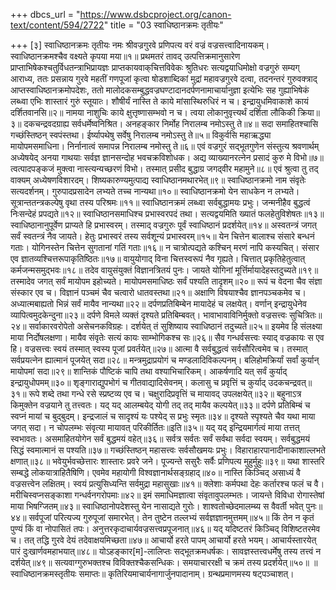 +++
dbcs_url = "https://www.dsbcproject.org/canon-text/content/594/2722"
title = "03 स्वाधिष्ठानक्रमः तृतीयः"

+++
[३]
स्वाधिष्ठानक्रमः तृतीयः
नमः श्रीवज्रगुरवे
प्रणिपत्य वरं वज्रं वज्रसत्त्वादिनायकम्।
स्वाधिष्ठानक्रमश्चैव वक्ष्यते कृपया मया॥१॥
प्रथमतरं तावद् उत्पत्तिक्रमानुसारेण प्राप्ताभिषेकश्चतुर्विधतन्त्राभिप्रायज्ञः प्राप्तकायवाक्‌चित्तविवेकः श्रुतिधरः सत्यद्वयाधिमोक्षो वज्रगुरुं सम्यग् आराध्य, ततः प्रसन्नाय गुरवे महतीं गणपूजां कृत्वा षोडशाब्दिकां मुद्रां महावज्रगुरवे दत्वा, तदनन्तरं गुरुवक्त्राद् आप्तस्वाधिष्ठानक्रमोपदेशः, ततो मालोदकसम्बुद्धवज्रघण्टादानदर्पणनामाचार्यानुज्ञा इत्येभिः सह गुह्याभिषेकं लब्ध्वा एभिः शास्तारं गुरुं स्तूयात्‍ः।
शौषीर्यं नास्ति ते काये मांसास्थिरुधिरं न च।
इन्द्रायुधमिवाकाशे कायं दर्शितवानसि॥२॥
नामया नाशुचिः काये क्षुत्तृष्णासम्भवो न च।
त्वया लोकानुवृत्त्यर्थं दर्शिता लौकिकी क्रिया॥३॥
दकचन्द्रवदग्राह्य सर्वधर्मेष्वनिश्रित।
अनहङ्कार निर्मोह निरालम्ब नमोऽस्तु ते॥४॥
सदा समाहितश्चासि गच्छंस्तिष्ठन् स्वपंस्तथा।
ईर्ष्यापथेषु सर्वेषु निरालम्ब नमोऽस्तु ते॥५॥
विकुर्वसि महाऋद्ध्या मायोपमसमाधिना।
निर्नानात्वं समापन्न निरालम्ब नमोस्तु ते॥६॥
एवं वज्रगुरं सद्भूतगुणेन संस्तुत्य श्रवणार्थम् अध्येषयेद् अनया गाथयाः
सर्वज्ञ ज्ञानसन्दोह भवचक्रविशोधक।
अद्य व्याख्यानरत्नेन प्रसादं कुरु मे विभो॥७॥
त्वत्पादपङ्कजं मुक्त्वा नास्त्यन्यच्छरणं विभो।
तस्मात् प्रसीद बुद्धाग्र जगद्‍वीर महामुने॥८॥
एवं श्रुत्वा तु तद् वाक्यम् अध्येषणविशारदम्।
शिष्यकारुण्यमुत्पाद्य स्वाधिष्ठानमथारभेत्॥९॥
स्वाधिष्ठानक्रमो नाम संवृतेः सत्यदर्शनम्।
गुरुपादप्रसादेन लभ्यते तच्च नान्यथा॥१०॥
स्वाधिष्ठानक्रमो येन साधकेन न लभ्यते।
सूत्रान्ततन्त्रकल्पेषु वृथा तस्य परिश्रमः॥११॥
स्वाधिष्ठानक्रमं लब्ध्वा सर्वबुद्धामयः प्रभुः।
जन्मनीहैव बुद्धत्वं निःसन्देहं प्रपद्यते॥१२॥
स्वाधिष्ठानसमाधिश्च प्रभास्वरपदं तथा।
सत्यद्वयमिति ख्यातं फलहेतुविशेषतः॥१३॥
स्वाधिष्ठानानुपूर्वेण प्राप्यते हि प्रभास्वरम्।
तस्माद् वज्रगुरुः पूर्वं स्वाधिष्ठानं प्रदर्शयेत्॥१४॥
अस्वतन्त्रं जगत् सर्वं स्वतन्त्रं नैव जायते।
हेतुः प्रभास्वरं तस्य सर्वशून्यं प्रभास्वरम्॥१५॥
येन चित्तेन बालाश्च संसारे बन्धनं गताः।
योगिनस्तेन चित्तेन सुगतानां गतिं गताः॥१६॥
न चात्रोत्पद्यते कश्चिन् मरणं नापि कस्यचित्।
संसार एव ज्ञातव्यश्चित्तरूपाकृतिष्ठितः॥१७॥
वायुयोगाद् विना चित्तस्वरूपं नैव गृह्यते।
चित्तात् प्रकृतिहेतुत्वात् कर्मजन्मसमुद्भवः॥१८॥
तदेव वायुसंयुक्तं विज्ञानत्रितयं पुनः।
जायते योगिनां मूर्त्तिर्मायादेहस्तदुच्यते॥१९॥
तस्मादेव जगत् सर्वं मायोपम इहोच्यते।
मायोपमसमाधिष्ठः सर्वं पश्यति तादृशम्॥२०॥
रूपं च वेदना चैव संज्ञा संस्कार एव च।
विज्ञानं पञ्चमं चैव चत्वारो धातवस्तथा॥२१॥
अक्षाणि विषयाश्चैव ज्ञानपञ्चकमेव च।
अध्यात्मबाह्यतो भिन्नं सर्वं मायैव नान्यथा॥२२॥
दर्पणप्रतिबिम्बेन मायादेहं च लक्षयेत्।
वर्णान् इन्द्रायुधेनेव व्यापित्वमुदकेन्दुना॥२३॥
दर्पणे विमले व्यक्तं दृश्यते प्रतिबिम्बवत्।
भावाभावाविनिर्मुक्तो वज्रसत्त्वः सुचित्रितः॥२४॥
सर्वाकारवरोपेतो असेचनकविग्रहः।
दर्शयेत् तं सुशिष्याय स्वाधिष्ठानं तदुच्यते॥२५॥
इयमेव हि संलक्ष्या माया निर्दोषलक्षणा।
मायैव संवृतेः सत्यं कायः साम्भोगिकश्च सः॥२६॥
सैव गन्धर्वसत्त्वः स्याद् वज्रकायः स एव हि।
वज्रसत्त्वः स्वयं तस्मात् स्वस्य पूजां प्रवर्तयेत्॥२७॥
आत्मा वै सर्वबुद्धत्वं सर्वसौरित्वमेव च।
तस्मात् सर्वप्रयत्नेन ह्यात्मानं पूजयेत् सदा॥२८॥
मन्त्रमुद्राप्रयोगं च मण्डलादिविकल्पनम्।
बलिहोमक्रिर्यां सर्वां कुर्यान् मायोपमां सदा॥२९॥
शान्तिकं पौष्टिकं चापि तथा वश्याभिचारिकम्।
आकर्षणादि यत् सर्वं कुर्याद् इन्द्रायुधोपमम्॥३०॥
शृङ्गाराद्युपभोगं च गीतवाद्यादिसेवनम्।
कलासु च प्रवृत्तिं च कुर्याद् उदकचन्द्रवत्॥३१॥
रूपे शब्दे तथा गन्धे रसे स्प्रष्टव्य एव च।
चक्षुरादिप्रवृत्तिं च मायावद् उपलक्षयेत्॥३२॥
बहुनाऽत्र किमुक्तेन वज्रयाने तु तत्त्वतः।
यद् यद् आलम्बयेद् योगी तद् तद् मायैव कल्पयेत्॥३३॥
दर्पणे प्रतिबिम्बं च स्वप्नं मायां च बुद्‍बुदम्।
इन्द्रजालं च सादृश्यं यः पश्येद् स प्रभुः स्मृतः॥३४॥
दृश्यते स्पृश्यते चैव यथा माया जगत् सदा।
न चोपलम्भः संवृत्या मायावत् परिकीर्तितः॥इति॥३५॥
यद् यद् इन्द्रियमार्गत्वं माया तत्तत् स्वभावतः।
असमाहितयोगेन सर्वं बुद्धमयं वहेत्॥३६॥
सर्वत्र सर्वतः सर्वं सर्वथा सर्वदा स्वयम्।
सर्वबुद्धमयं सिद्धं स्वमात्मानं स पश्यति॥३७॥
गच्छंस्तिष्ठन् महासत्त्वः सर्वसौखमयः प्रभुः।
विहाराहारपानादीनाकाशाल्लभते क्षणात्॥३८॥
भवेयुर्भवच्छेत्तारः शास्तारः प्रवरे जने।
पूज्यन्ते ससुरैः सर्वैः प्रणिपत्य मुहुर्मुहुः॥३९॥
यथा शास्तरि सम्बद्धे लोकयात्राहितैषिणि।
एवमेव महायोगी विश्वज्ञानार्थसङ्ग्रहाद्॥४०॥
नास्ति किञ्चिद् असाध्यं वै वज्रसत्त्वेन लक्षितम्।
स्वयं प्रत्युसिध्यन्ति सर्वमुद्रा महासुखाः॥४१॥
क्लेशाः कर्मपथा देहः कर्तारश्च फलं च वै।
मरीचिस्वप्नसङ्काशा गन्धर्वनगरोपमाः॥४२॥
इमं समाधिमज्ञात्वा संवृतावुपलम्भतः।
जायन्ते विविधा रोगास्तेषां माया भिषग्जितम्॥४३॥
स्वाधिष्ठानोपदेशस्तु येन नासाद्यते गुरोः।
शाश्वतोच्छेदमालम्ब्य स वैवर्ती भवेत् पुनः॥४४॥
सर्वपूजां परित्यज्य गुरुपूजां समारभेत्।
तेन तुष्टेन तल्लभ्यं सर्वज्ञज्ञानमुत्तमम्॥४५॥
किं तेन न कृतं पुण्यं किं वा नोपासितं तपः।
अनुत्तरकृदाचार्यवज्रसत्त्वप्रपूजनात्॥४६॥
यद् यदिष्टतरं किञ्चिद् विशिष्टतरमेव च।
तत् तद्धि गुरवे देयं तदेवाक्षयमिच्छता॥४७॥
आचार्यो हरते पापम् आचार्यो हरते भयम्।
आचार्यस्तारयेत् पारं दुःखार्णवमहाभयात्॥४८॥
योऽहङ्कार[म]-लालिप्तः सद्भूतक्रमधर्षकः।
सावज्ञस्तत्त्वधर्मेषु तस्य तत्त्वं न दर्शयेत्॥४९॥
सत्यवाग्गुरुभक्तश्च विविक्तश्चैकसन्धिकः।
समयाचाररक्षी च क्रमं तस्य प्रदर्शयेत्॥५०॥
॥ स्वाधिष्ठानक्रमस्तृतीयः समाप्तः॥
कृतिरियमाचार्यनागार्जुनपादानाम्। ग्रन्थप्रमाणमस्य षट्पञ्चाशत्।
